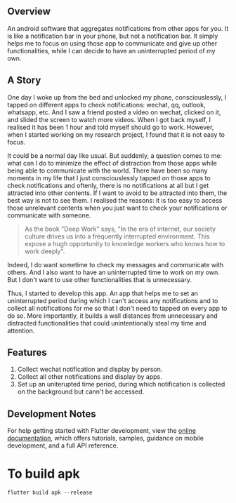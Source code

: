 ## Overview

An android software that aggregates notifications from other apps for you. It is like a notification bar in your phone, but not a notification bar. It simply helps me to focus on using those app to communicate and give up other functionalities, while I can decide to have an uninterrupted period of my own.

## A Story

One day I woke up from the bed and unlocked my phone, consciouslessly, I tapped on different apps to check notifications: wechat, qq, outlook, whatsapp, etc. And I saw a friend posted a video on wechat, clicked on it, and slided the screen to watch more videos. When I got back myself, I realised it has been 1 hour and told myself should go to work. However, when I started working on my research project, I found that it is not easy to focus.

It could be a normal day like usual. But suddenly, a question comes to me: what can I do to minimize the effect of distraction from those apps while being able to communicate with the world. There have been so many moments in my life that I just consciouslessly tapped on those apps to check notifications and oftenly, there is no notifications at all but I get attracted into other contents. If I want to avoid to be attracted into them, the best way is not to see them. I realised the reasons: it is too easy to access those unrelevant contents when you just want to check your notifications or communicate with someone.

> As the book "Deep Work" says, "In the era of internet, our society culture drives us into a frequently interrupted environment. This expose a hugh opportunity to knowledge workers who knows how to work deeply".

Indeed, I do want sometime to check my messages and communicate with others. And I also want to have an uninterrupted time to work on my own. But I don't want to use other functionalities that is unnecessary. 

Thus, I started to develop this app. An app that helps me to set an uninterrupted period during which I can't access any notifications and to collect all notifications for me so that I don't need to tapped on every app to do so. More importantly, it builds a wall distances from unnecessary and distracted functionalities that could unintentionally steal my time and attention.

## Features
1. Collect wechat notification and display by person.
2. Collect all other notifications and display by apps.
3. Set up an uniterupted time period, during which notification is collected on the background but cann't be accessed.

## Development Notes

For help getting started with Flutter development, view the
[online documentation](https://docs.flutter.dev/), which offers tutorials,
samples, guidance on mobile development, and a full API reference.

# To build apk

`flutter build apk --release`